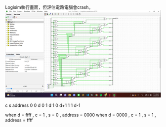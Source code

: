 
Logisim執行畫面，但評估電路電腦會crash。
![Logisim執行畫面](../../attach/2022-09-18.png)


c   s   address
0   0   d
0   1   d
1   0   d+1 
1   1   d-1

when d = ffff , c = 1 , s = 0 , address = 0000
when d = 0000 , c = 1 , s = 1 , address = ffff
